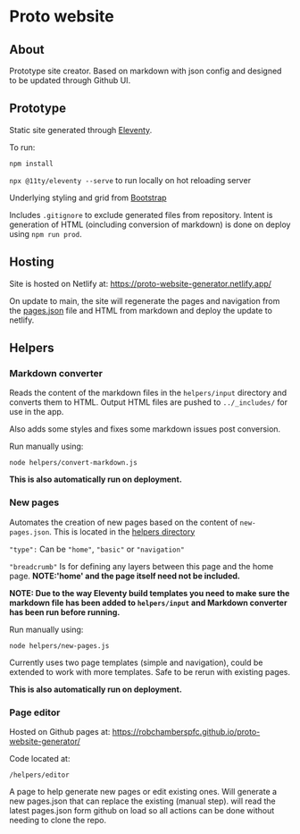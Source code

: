 # Proto website

## About

Prototype site creator. Based on markdown with json config and designed to be updated through Github UI.

## Prototype

Static site generated through [Eleventy](https://www.11ty.dev/).

To run:

`npm install`

`npx @11ty/eleventy --serve` to run locally on hot reloading server

Underlying styling and grid from [Bootstrap](https://getbootstrap.com/)

Includes `.gitignore` to exclude generated files from repository. Intent is generation of HTML (oincluding conversion of markdown) is done on deploy using `npm run prod`.

## Hosting

Site is hosted on Netlify at: https://proto-website-generator.netlify.app/

On update to main, the site will regenerate the pages and navigation from the [pages.json](helpers/new-pages.json) file and HTML from markdown and deploy the update to netlify.

## Helpers

### Markdown converter

Reads the content of the markdown files in the `helpers/input` directory and converts them to HTML. Output HTML files are pushed to `../_includes/` for use in the app.

Also adds some styles and fixes some markdown issues post conversion.

Run manually using:

`node helpers/convert-markdown.js`

**This is also automatically run on deployment.**

### New pages

Automates the creation of new pages based on the content of `new-pages.json`. This is located in the [helpers directory](helpers/new-pages.json)


`"type":` Can be `"home"`, `"basic"` or `"navigation"`

`"breadcrumb"` Is for defining any layers between this page and the home page. **NOTE:'home' and the page itself need not be included.**

**NOTE: Due to the way Eleventy build templates you need to make sure the markdown file has been added to `helpers/input` and Markdown converter has been run before running.**

Run manually using:

`node helpers/new-pages.js`

Currently uses two page templates (simple and navigation), could be extended to work with more templates. Safe to be rerun with existing pages.

**This is also automatically run on deployment.**

### Page editor

Hosted on Github pages at: https://robchamberspfc.github.io/proto-website-generator/ 

Code located at: 

`/helpers/editor`

A page to help generate new pages or edit existing ones. Will generate a new pages.json that can replace the existing (manual step). will read the latest pages.json form github on load so all actions can be done without needing to clone the repo.
